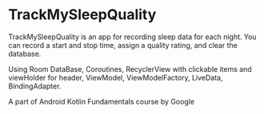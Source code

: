 TrackMySleepQuality
============================================================

TrackMySleepQuality is an app for recording sleep data for each night.
You can record a start and stop time, assign a quality rating, and clear the database.

Using Room DataBase, Coroutines, RecyclerView with clickable items and viewHolder for header, ViewModel, 
ViewModelFactory, LiveData, BindingAdapter.

A part of Android Kotlin Fundamentals course by Google
